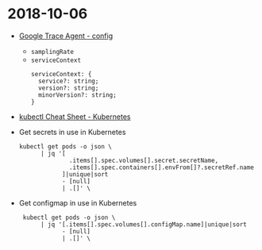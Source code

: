 # 2018-10-06

* [Google Trace Agent - config](https://github.com/googleapis/cloud-trace-nodejs/blob/master/src/config.ts)
  * `samplingRate`
  * `serviceContext` 
    ```
    serviceContext: {
      service?: string;
      version?: string; 
      minorVersion?: string;
    }
    ```
    
* [kubectl Cheat Sheet - Kubernetes](https://kubernetes.io/docs/reference/kubectl/cheatsheet/)

* Get secrets in use in Kubernetes 
  ```shell
  kubectl get pods -o json \
        | jq '[
                .items[].spec.volumes[].secret.secretName,
                .items[].spec.containers[].envFrom[]?.secretRef.name
              ]|unique|sort
              - [null]
              | .[]' \
  ```
  
* Get configmap in use in Kubernetes
  ```shell
   kubectl get pods -o json \
        | jq '[.items[].spec.volumes[].configMap.name]|unique|sort
              - [null]
              | .[]' \
  ```